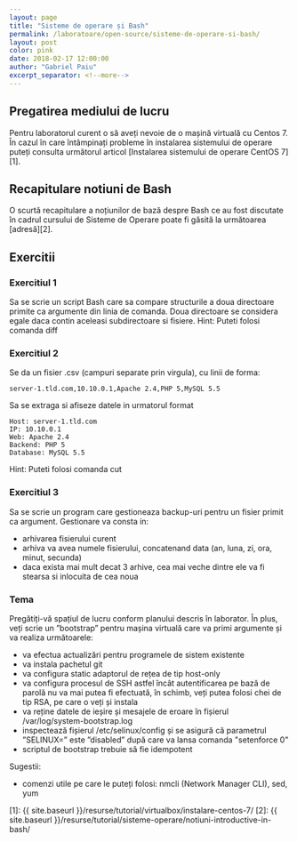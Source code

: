 ```yaml
---
layout: page
title: "Sisteme de operare și Bash"
permalink: /laboratoare/open-source/sisteme-de-operare-si-bash/
layout: post
color: pink
date: 2018-02-17 12:00:00
author: "Gabriel Paiu"
excerpt_separator: <!--more-->
---
```


## Pregatirea mediului de lucru

Pentru laboratorul curent o să aveți nevoie de o mașină virtuală cu Centos 7.
În cazul în care întâmpinați probleme în instalarea sistemului de operare puteți consulta următorul articol [Instalarea sistemului de operare CentOS 7][1].

## Recapitulare notiuni de Bash

O scurtă recapitulare a noțiunilor de bază despre Bash ce au fost discutate în cadrul cursului de Sisteme de Operare poate fi găsită la următoarea [adresă][2].

## Exercitii

### Exercitiul 1

Sa se scrie un script Bash care sa compare structurile a doua directoare primite ca argumente din linia de comanda. Doua directoare se considera egale daca contin aceleasi subdirectoare si fisiere.
Hint: Puteti folosi comanda diff

### Exercitiul 2

Se da un fisier .csv (campuri separate prin virgula), cu linii de forma:
```
server-1.tld.com,10.10.0.1,Apache 2.4,PHP 5,MySQL 5.5
```

Sa se extraga si afiseze datele in urmatorul format

```
Host: server-1.tld.com
IP: 10.10.0.1
Web: Apache 2.4
Backend: PHP 5
Database: MySQL 5.5
```

Hint: Puteti folosi comanda cut

### Exercitiul 3

Sa se scrie un program care gestioneaza backup-uri pentru un fisier primit ca argument.
Gestionare va consta in:
- arhivarea fisierului curent
- arhiva va avea numele fisierului, concatenand data (an, luna, zi, ora, minut, secunda)
- daca exista mai mult decat 3 arhive, cea mai veche dintre ele va fi stearsa si inlocuita de cea noua

### Tema

Pregătiți-vă spațiul de lucru conform planului descris în laborator. În plus, veți scrie un ”bootstrap” pentru mașina virtuală care va primi argumente și va realiza următoarele:
- va efectua actualizări pentru programele de sistem existente
- va instala pachetul git
- va configura static adaptorul de rețea de tip host-only
- va configura procesul de SSH astfel încât autentificarea pe bază de parolă nu va mai putea fi efectuată, în schimb, veți putea folosi chei de tip RSA, pe care o veți și instala
- va reține datele de ieșire și mesajele de eroare în fișierul /var/log/system-bootstrap.log
- inspectează fișierul /etc/selinux/config și se asigură că parametrul ”SELINUX=” este ”disabled” după care va lansa comanda "setenforce 0"
- scriptul de bootstrap trebuie să fie idempotent

Sugestii:
- comenzi utile pe care le puteți folosi: nmcli (Network Manager CLI), sed, yum

[1]: {{ site.baseurl }}/resurse/tutorial/virtualbox/instalare-centos-7/
[2]: {{ site.baseurl }}/resurse/tutorial/sisteme-operare/notiuni-introductive-in-bash/

